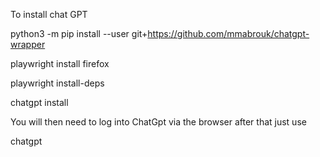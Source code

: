 To install chat GPT


python3 -m pip install --user git+https://github.com/mmabrouk/chatgpt-wrapper

playwright install firefox

playwright install-deps

chatgpt install


You will then  need to log into ChatGpt via the browser
after that just use


chatgpt
